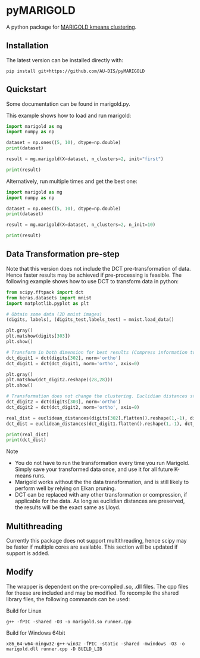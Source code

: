 # pyMARIGOLD
A python package for [MARIGOLD kmeans clustering](https://www.vldb.org/pvldb/vol16/p1740-karras.pdf). 

## Installation
The latest version can be installed directly with:

```shell
pip install git+https://github.com/AU-DIS/pyMARIGOLD
```

## Quickstart

Some documentation can be found in marigold.py.

This example shows how to load and run marigold:

```python
import marigold as mg
import numpy as np

dataset = np.ones((5, 10), dtype=np.double)
print(dataset)

result = mg.marigold(X=dataset, n_clusters=2, init="first")

print(result)
```

Alternatively, run multiple times and get the best one:
```python
import marigold as mg
import numpy as np

dataset = np.ones((5, 10), dtype=np.double)
print(dataset)

result = mg.marigold(X=dataset, n_clusters=2, n_init=10)

print(result)
```

## Data Transformation pre-step
Note that this version does not include the DCT pre-transformation of data. Hence faster results may be achieved if pre-processing is feasible. The following example shows how to use DCT to transform data in python:
```python
from scipy.fftpack import dct
from keras.datasets import mnist
import matplotlib.pyplot as plt

# Obtain some data (2D mnist images)
(digits, labels), (digits_test,labels_test) = mnist.load_data()

plt.gray()
plt.matshow(digits[303])
plt.show()

# Transform in both dimension for best results (Compress information to pixel (0,0))
dct_digit1 = dct(digits[302], norm='ortho')
dct_digit1 = dct(dct_digit1, norm='ortho', axis=0)

plt.gray()
plt.matshow(dct_digit2.reshape((28,28)))
plt.show()

# Transformation does not change the clustering. Euclidian distances stay the same.
dct_digit2 = dct(digits[303], norm='ortho')
dct_digit2 = dct(dct_digit2, norm='ortho', axis=0)

real_dist = euclidean_distances(digits[302].flatten().reshape(1,-1), digits[303].flatten().reshape(1,-1))
dct_dist = euclidean_distances(dct_digit1.flatten().reshape(1,-1), dct_digit2.flatten().reshape(1,-1))

print(real_dist)
print(dct_dist)
```

> [!NOTE]
> * You do not have to run the transformation every time you run Marigold. Simply save your transformed data once, and use it for all future K-means runs.
> * Marigold works without the the data transformation, and is still likely to perform well by relying on Elkan pruning.
> * DCT can be replaced with any other transformation or compression, if applicable for the data. As long as euclidian distances are preserved, the results will be the exact same as Lloyd.   
  
## Multithreading
Currently this package does not support multithreading, hence scipy may be faster if multiple cores are available. This section will be updated if support is added.  


## Modify
The wrapper is dependent on the pre-compiled .so, .dll files.
The cpp files for theese are included and may be modified. To recompile the shared library files, the following commands can be used:

Build for Linux
```shell
g++ -fPIC -shared -O3 -o marigold.so runner.cpp
```
Build for Windows 64bit
```shell
x86_64-w64-mingw32-g++-win32 -fPIC -static -shared -mwindows -O3 -o marigold.dll runner.cpp -D BUILD_LIB
```
